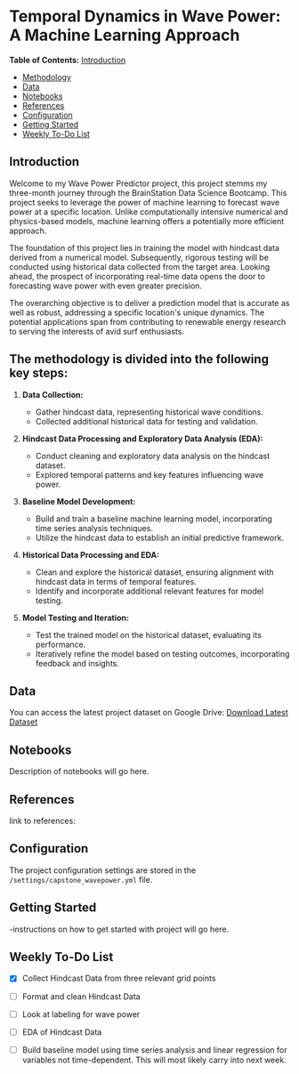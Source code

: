 # Temporal Dynamics in Wave Power: A Machine Learning Approach

**Table of Contents:**
[Introduction](#introduction)
- [Methodology](#methodology)
- [Data](#data)
- [Notebooks](#notebooks)
- [References](#references)
- [Configuration](#configuration)
- [Getting Started](#getting-started)
- [Weekly To-Do List](#weekly-to-do-list)


## Introduction
Welcome to my Wave Power Predictor project, this project stemms my three-month journey through the BrainStation Data Science Bootcamp. This project seeks to leverage the power of machine learning to forecast wave power at a specific location. Unlike computationally intensive numerical and physics-based models, machine learning offers a potentially more efficient approach.

The foundation of this project lies in training the model with hindcast data derived from a numerical model. Subsequently, rigorous testing will be conducted using historical data collected from the target area. Looking ahead, the prospect of incorporating real-time data opens the door to forecasting wave power with even greater precision.

The overarching objective is to deliver a prediction model that is accurate as well as robust, addressing a specific location's unique dynamics. The potential applications span from contributing to renewable energy research to serving the interests of avid surf enthusiasts.

 
 ## The methodology is divided into the following key steps:

1. **Data Collection:**
   - Gather hindcast data, representing historical wave conditions.
   - Collected additional historical data for testing and validation.

2. **Hindcast Data Processing and Exploratory Data Analysis (EDA):**
   - Conduct cleaning and exploratory data analysis on the hindcast dataset.
   - Explored temporal patterns and key features influencing wave power.

3. **Baseline Model Development:**
   - Build and train a baseline machine learning model, incorporating time series analysis techniques.
   - Utilize the hindcast data to establish an initial predictive framework.

4. **Historical Data Processing and EDA:**
   - Clean and explore the historical dataset, ensuring alignment with hindcast data in terms of temporal features.
   - Identify and incorporate additional relevant features for model testing.

5. **Model Testing and Iteration:**
   - Test the trained model on the historical dataset, evaluating its performance.
   - Iteratively refine the model based on testing outcomes, incorporating feedback and insights.

## Data
You can access the latest project dataset on Google Drive:
[Download Latest Dataset](https://drive.google.com/drive/folders/103uoc3UW-73YHMsvDNyMVQsZfuzLDKWG?usp=sharing)

## Notebooks 
Description of notebooks will go here. 

## References
link to references: 

## Configuration
The project configuration settings are stored in the `/settings/capstone_wavepower.yml` file. 

## Getting Started
-instructions on how to get started with project will go here. 


## Weekly To-Do List

- [x] Collect Hindcast Data from three relevant grid points
- [ ] Format and clean Hindcast Data
- [ ] Look at labeling for wave power
- [ ] EDA of Hindcast Data
- [ ] Build baseline model using time series analysis and linear regression for variables not time-dependent. This will most likely carry into next week.

 


